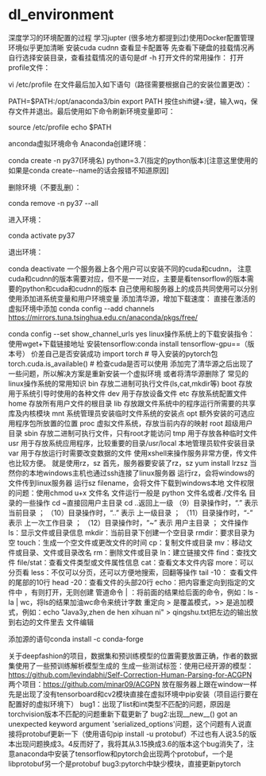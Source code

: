 # dl_environment
深度学习的环境配置的过程
学习jupter (很多地方都提到过)使用Docker配置管理环境似乎更加清晰
安装cuda cudnn 查看显卡配置等
先查看下硬盘的挂载情况再自行选择安装目录，查看挂载情况的语句是df -h
打开文件的常用操作：
打开profile文件：

vi /etc/profile
在文件最后加入如下语句（路径需要根据自己的安装位置更改）：

PATH=$PATH:/opt/anaconda3/bin
export PATH
按住shift键+:键，输入wq，保存文件并退出。最后使用如下命令刷新环境变量即可：

source /etc/profile
echo $PATH

anconda虚拟环境命令
Anaconda创建环境：

conda create -n py37(环境名) python=3.7(指定的python版本)[注意这里使用的如果是conda create--name的话会报错不知道原因]

删除环境（不要乱删）：

conda remove -n py37 --all

进入环境：

conda activate py37

退出环境：

conda deactivate
一个服务器上各个用户可以安装不同的cuda和cudnn，
注意cuda和cudnn的版本需要对应，但不是一一对应，主要是看tensorflow的版本需要的python和cuda和cudnn的版本 自己使用和服务器上的成员共同使用可以分别使用添加进系统变量和用户环境变量
添加清华源，增加下载速度：
直接在激活的虚拟环境中添加
conda config --add channels https://mirrors.tuna.tsinghua.edu.cn/anaconda/pkgs/free/

conda config --set show_channel_urls yes
linux操作系统上的下载安装指令：使用wget+下载链接地址
安装tensorflow:conda install tensorflow-gpu==（版本号）
价差自己是否安装成功
import torch  # 导入安装的pytorch包
torch.cuda.is_available()  # 检查cuda是否可以使用
添加完了清华源之后出现了一些问题，所以解决方案是重新安装一个虚拟环境 或者将清华源删除了
常见的linux操作系统的常用知识
bin 存放二进制可执行文件(ls,cat,mkdir等)
boot 存放用于系统引导时使用的各种文件
dev 用于存放设备文件
etc 存放系统配置文件
home 存放所有用户文件的根目录
lib 存放跟文件系统中的程序运行所需要的共享库及内核模块
mnt 系统管理员安装临时文件系统的安装点
opt 额外安装的可选应用程序包所放置的位置
proc 虚拟文件系统，存放当前内存的映射
root 超级用户目录
sbin 存放二进制可执行文件，只有root才能访问
tmp 用于存放各种临时文件
usr 用于存放系统应用程序，比较重要的目录/usr/local 本地管理员软件安装目录
var 用于存放运行时需要改变数据的文件
使用xshell来操作服务非常方便，传文件也比较方便。
就是使用rz，sz
首先，服务器要安装了rz，sz
yum install lrzsz
当然你的本地windows主机也通过ssh连接了linux服务器
运行rz，会将windows的文件传到linux服务器
运行sz filename，会将文件下载到windows本地
文件权限的问题：使用chmod u+x 文件名
文件运行一般是 python 文件名或者./文件名
目录的一些操作 cd ~直接回用户主目录 cd ..返回上一级
（9）目录操作时，“.” 表示 当前目录 ；
（10）目录操作时，“..” 表示 上一级目录 ；
（11）目录操作时，“-” 表示 上一次工作目录 ；
（12）目录操作时，“~” 表示 用户主目录 ；
文件操作
ls：显示文件或目录信息
mkdir：当前目录下创建一个空目录
rmdir：要求目录为空
touch：生成一个空文件或更改文件的时间
cp：复制文件或目录
mv：移动文件或目录、文件或目录改名
rm：删除文件或目录
ln：建立链接文件
find：查找文件
file/stat：查看文件类型或文件属性信息
cat：查看文本文件内容
more：可以分页看
less：不仅可以分页，还可以方便地搜索，回翻等操作
tail -10： 查看文件的尾部的10行
head -20：查看文件的头部20行
echo：把内容重定向到指定的文件中 ，有则打开，无则创建
管道命令 | ：将前面的结果给后面的命令，例如：ls -la | wc，将ls的结果加油wc命令来统计字数
重定向 > 是覆盖模式，>> 是追加模式，例如：echo "Java3y,zhen de hen xihuan ni" > qingshu.txt把左边的输出放到右边的文件里去
文件编辑

添加源的语句conda install -c conda-forge <package>


关于deepfashion的项目，数据集和预训练模型的位置需要放置正确，作者的数据集使用了一些预训练解析模型生成的 
生成一些测试标签：使用已经开源的模型：https://github.com/levindabhi/Self-Correction-Human-Parsing-for-ACGPN
两个项目：https://github.com/minar09/ACGPN
放在服务器上跟在window一样先是出现了没有tensorboard和cv2模块直接在虚拟环境中pip安装（项目运行要在配置好的虚拟环境下）
bug1：出现了list和int类型不匹配的问题，原因是torchvision版本不匹配的问题重新下载更新了
bug2:出现__new__() got an unexpected keyword argument 'serialized_options'问题，这个问题有人说直接将protobuf更新一下（使用语句pip install -u protobuf）不过也有人说3.5的版本出现问题换成3。4反而好了，我将其从3.15换成3.6的版本这个bug消失了，注意anaconda中安装了tensorflow和pytorch会出现两个protobuf，一个是libprotobuf另一个是protobuf
bug3:pytorch中缺少模块，直接更新pytorch




